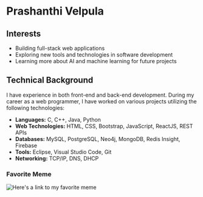 # Prashanthi Velpula
## Interests
- Building full-stack web applications
- Exploring new tools and technologies in software development
- Learning more about AI and machine learning for future projects
## Technical Background
I have experience in both front-end and back-end development. During my career as a web programmer, I have worked on various projects utilizing the following technologies:
- **Languages:** C, C++, Java, Python
- **Web Technologies:** HTML, CSS, Bootstrap, JavaScript, ReactJS, REST APIs
- **Databases:** MySQL, PostgreSQL, Neo4j, MongoDB, Redis Insight, Firebase
- **Tools:** Eclipse, Visual Studio Code, Git
- **Networking:** TCP/IP, DNS, DHCP
### Favorite Meme
![Here's a link to my favorite meme](https://www.boredpanda.com/blog/wp-content/uploads/2024/02/cat-memes-catsweek-7-65d5d6d1d7107__700.jpg)
